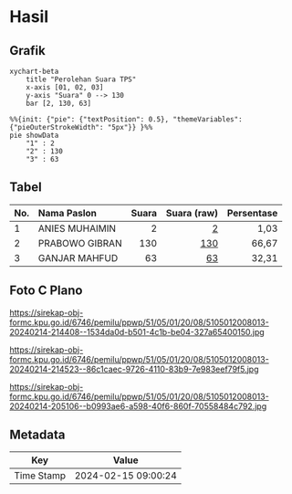 # Hasil

## Grafik

```mermaid
xychart-beta
    title "Perolehan Suara TPS"
    x-axis [01, 02, 03]
    y-axis "Suara" 0 --> 130
    bar [2, 130, 63]
```

```mermaid
%%{init: {"pie": {"textPosition": 0.5}, "themeVariables": {"pieOuterStrokeWidth": "5px"}} }%%
pie showData
    "1" : 2
    "2" : 130
    "3" : 63
```

## Tabel

| No. | Nama Paslon    | Suara | Suara (raw) | Persentase |
|:--- |:-------------- | -----:| -----------:| ----------:|
| 1   | ANIES MUHAIMIN | 2     | [2][p-1]    | 1,03       |
| 2   | PRABOWO GIBRAN | 130   | [130][p-2]  | 66,67      |
| 3   | GANJAR MAHFUD  | 63    | [63][p-3]   | 32,31      |


[p-1]: https://github.com/gigit-pemilu/pemilu-2024-51-bali/blob/main/pilpres/hitung-suara/sub/51-bali/sub/05-klungkung/sub/01-nusa-penida/sub/2008-batununggul/sub/013-tps/sub/paslon-1.txt
[p-2]: https://github.com/gigit-pemilu/pemilu-2024-51-bali/blob/main/pilpres/hitung-suara/sub/51-bali/sub/05-klungkung/sub/01-nusa-penida/sub/2008-batununggul/sub/013-tps/sub/paslon-2.txt
[p-3]: https://github.com/gigit-pemilu/pemilu-2024-51-bali/blob/main/pilpres/hitung-suara/sub/51-bali/sub/05-klungkung/sub/01-nusa-penida/sub/2008-batununggul/sub/013-tps/sub/paslon-3.txt

## Foto C Plano

https://sirekap-obj-formc.kpu.go.id/6746/pemilu/ppwp/51/05/01/20/08/5105012008013-20240214-214408--1534da0d-b501-4c1b-be04-327a65400150.jpg

https://sirekap-obj-formc.kpu.go.id/6746/pemilu/ppwp/51/05/01/20/08/5105012008013-20240214-214523--86c1caec-9726-4110-83b9-7e983eef79f5.jpg

https://sirekap-obj-formc.kpu.go.id/6746/pemilu/ppwp/51/05/01/20/08/5105012008013-20240214-205106--b0993ae6-a598-40f6-860f-70558484c792.jpg


## Metadata

| Key        | Value               |
| ---------- | ------------------- |
| Time Stamp | 2024-02-15 09:00:24 |



